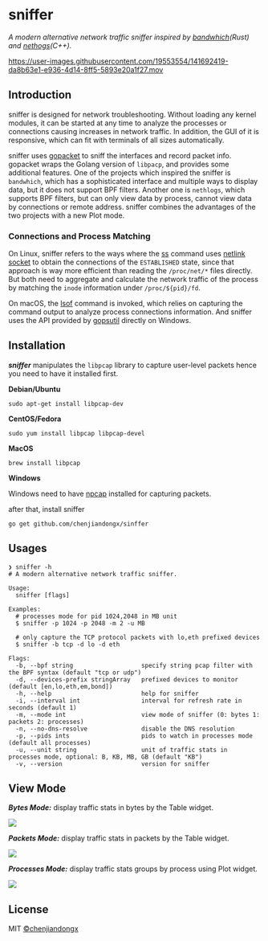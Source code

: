 # sniffer

*A modern alternative network traffic sniffer inspired by [bandwhich](https://github.com/imsnif/bandwhich)(Rust) and [nethogs](https://github.com/raboof/nethogs)(C++).*

https://user-images.githubusercontent.com/19553554/141692419-da8b63e1-e936-4d14-8ff5-5893e20a1f27.mov

## Introduction

sniffer is designed for network troubleshooting. Without loading any kernel modules, it can be started at any time to analyze the processes or connections causing increases in network traffic. In addition, the GUI of it is responsive, which can fit with terminals of all sizes automatically.

sniffer uses [gopacket](https://github.com/google/gopacket) to sniff the interfaces and record packet info. gopacket wraps the Golang version of `libpacp`, and provides some additional features. One of the projects which inspired the sniffer is `bandwhich`, which has a sophisticated interface and multiple ways to display data, but it does not support BPF filters. Another one is `nethlogs`, which supports BPF filters, but can only view data by process, cannot view data by connections or remote address. sniffer combines the advantages of the two projects with a new Plot mode.

### Connections and Process Matching

On Linux, sniffer refers to the ways where the [ss](https://man7.org/linux/man-pages/man8/ss.8.html) command uses [netlink socket](https://man7.org/linux/man-pages/man7/netlink.7.html) to obtain the connections of the `ESTABLISHED` state, since that approach is way more efficient than reading the `/proc/net/*` files directly. But both need to aggregate and calculate the network traffic of the process by matching the `inode` information under `/proc/${pid}/fd`.

On macOS, the [lsof](https://ss64.com/osx/lsof.html) command is invoked, which relies on capturing the command output to analyze process connections information. And sniffer uses the API provided by [gopsutil](https://github.com/shirou/gopsutil) directly on Windows.

## Installation

***sniffer*** manipulates the `libpcap` library to capture user-level packets hence you need to have it installed first.

**Debian/Ubuntu**
```shell
sudo apt-get install libpcap-dev
```

**CentOS/Fedora**
```shell
sudo yum install libpcap libpcap-devel
```

**MacOS**
```shell
brew install libpcap
```

**Windows**

Windows need to have [npcap](https://nmap.org/npcap/) installed for capturing packets.

after that, install sniffer

```shell
go get github.com/chenjiandongx/sinffer
```

## Usages

```shell
❯ sniffer -h
# A modern alternative network traffic sniffer.

Usage:
  sniffer [flags]

Examples:
  # processes mode for pid 1024,2048 in MB unit
  $ sniffer -p 1024 -p 2048 -m 2 -u MB

  # only capture the TCP protocol packets with lo,eth prefixed devices
  $ sniffer -b tcp -d lo -d eth

Flags:
  -b, --bpf string                   specify string pcap filter with the BPF syntax (default "tcp or udp")
  -d, --devices-prefix stringArray   prefixed devices to monitor (default [en,lo,eth,em,bond])
  -h, --help                         help for sniffer
  -i, --interval int                 interval for refresh rate in seconds (default 1)
  -m, --mode int                     view mode of sniffer (0: bytes 1: packets 2: processes)
  -n, --no-dns-resolve               disable the DNS resolution
  -p, --pids ints                    pids to watch in processes mode (default all processes)
  -u, --unit string                  unit of traffic stats in processes mode, optional: B, KB, MB, GB (default "KB")
  -v, --version                      version for sniffer
```

## View Mode

***Bytes Mode:*** display traffic stats in bytes by the Table widget.

![](https://user-images.githubusercontent.com/19553554/141689557-75e9959f-62db-45d8-85e2-1d8f9e8a0cfb.jpg)

***Packets Mode:*** display traffic stats in packets by the Table widget.

![](https://user-images.githubusercontent.com/19553554/141689559-ee93b3f2-9fc2-424a-aa42-78ae9bc94e12.jpg)

***Processes Mode:*** display traffic stats groups by process using Plot widget.

![](https://user-images.githubusercontent.com/19553554/141689569-eca76a82-219b-4e21-8d06-bbddea7bad40.jpg)

## License

MIT [©chenjiandongx](https://github.com/chenjiandongx)
